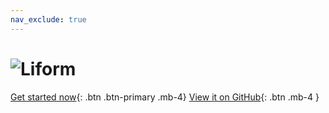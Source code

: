 ```yaml
---
nav_exclude: true
---
```


# ![Liform](https://ph-fritsche.github.io/liform/assets/liform.png)

[Get started now](//ph-fritsche.github.io/liform/getting-started){: .btn .btn-primary .mb-4}
[View it on GitHub](https://github.com/ph-fritsche/liform){: .btn .mb-4 }
